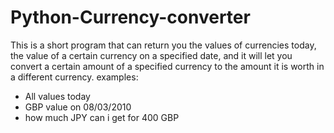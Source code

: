 # Python-Currency-converter

This is a short program that can return you the values of currencies today, the value of a certain currency on a specified date, and it will let you convert a certain amount of a specified currency to the amount it is worth in a different currency.
examples:
- All values today
- GBP value on 08/03/2010
- how much JPY can i get for 400 GBP
